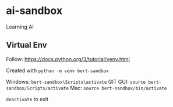# ai-sandbox
Learning AI

## Virtual Env

Follow: https://docs.python.org/3/tutorial/venv.html

Created with `python -m venv bert-sandbox`

Windows: `bert-sandbox\Scripts\activate`
GIT GUI: `source bert-sandbox/Scripts/activate`
Mac: `source bert-sandbox/bin/activate`

`deactivate` to exit
